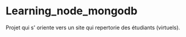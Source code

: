 # Learning_node_mongodb
Projet qui s' oriente vers un site qui repertorie des étudiants (virtuels).

